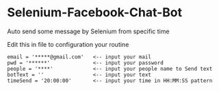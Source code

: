 
# Selenium-Facebook-Chat-Bot
Auto send some message by Selenium from specific time

Edit this in file to configuration your routine

    email = '*****@gmail.com'	<-- input your mail
    pwd = '******'				<-- input your password
    people = '****'				<-- input your people name to Send text
    botText = ''				<-- input your text
    timeSend = '20:00:00'		<-- input your time in HH:MM:SS pattern
